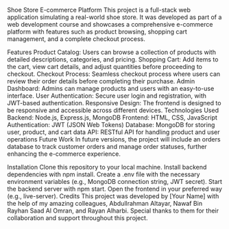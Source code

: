 Shoe Store E-commerce Platform
This project is a full-stack web application simulating a real-world shoe store. It was developed as part of a web development course and showcases a comprehensive e-commerce platform with features such as product browsing, shopping cart management, and a complete checkout process.

Features
Product Catalog: Users can browse a collection of products with detailed descriptions, categories, and pricing.
Shopping Cart: Add items to the cart, view cart details, and adjust quantities before proceeding to checkout.
Checkout Process: Seamless checkout process where users can review their order details before completing their purchase.
Admin Dashboard: Admins can manage products and users with an easy-to-use interface.
User Authentication: Secure user login and registration, with JWT-based authentication.
Responsive Design: The frontend is designed to be responsive and accessible across different devices.
Technologies Used
Backend: Node.js, Express.js, MongoDB
Frontend: HTML, CSS, JavaScript
Authentication: JWT (JSON Web Tokens)
Database: MongoDB for storing user, product, and cart data
API: RESTful API for handling product and user operations
Future Work
In future versions, the project will include an orders database to track customer orders and manage order statuses, further enhancing the e-commerce experience.

Installation
Clone this repository to your local machine.
Install backend dependencies with npm install.
Create a .env file with the necessary environment variables (e.g., MongoDB connection string, JWT secret).
Start the backend server with npm start.
Open the frontend in your preferred way (e.g., live-server).
Credits
This project was developed by [Your Name] with the help of my amazing colleagues, Abdullrahman Altayar, Nawaf Bin Rayhan Saad Al Omran, and Rayan Alharbi. Special thanks to them for their collaboration and support throughout this project.

